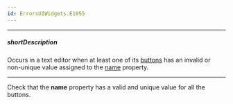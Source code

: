 ```yaml
---
id: ErrorsUIWidgets.E1055
---
```

---
##### shortDescription
Occurs in a text editor when at least one of its [buttons](/api-reference/10%20UI%20Widgets/dxTextEditor/1%20Configuration/buttons '/Documentation/ApiReference/UI_Widgets/dxTextBox/Configuration/buttons/') has an invalid or non-unique value assigned to the [name](/api-reference/_hidden/dxTextEditorButton/name.md '/Documentation/ApiReference/UI_Widgets/dxTextBox/Configuration/buttons/#name') property.

---
Check that the **name** property has a valid and unique value for all the buttons.